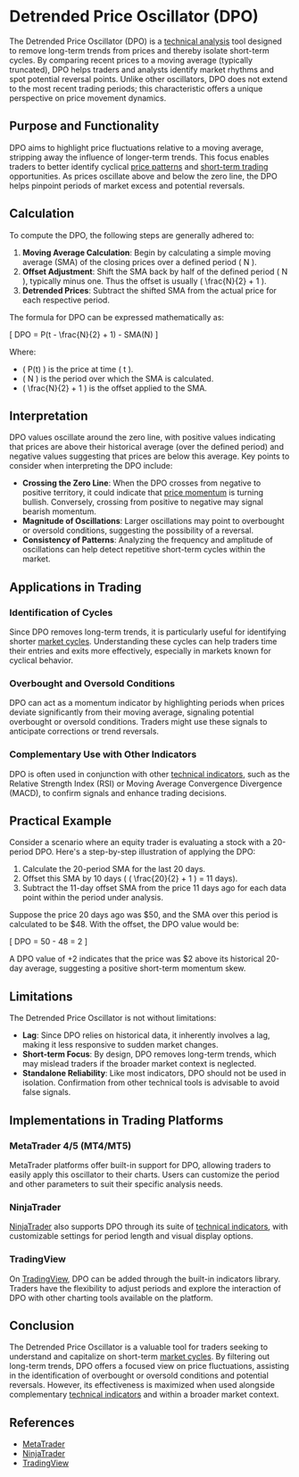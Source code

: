 # Detrended Price Oscillator (DPO)

The Detrended Price Oscillator (DPO) is a [technical analysis](../t/technical_analysis.md) tool designed to remove long-term trends from prices and thereby isolate short-term cycles. By comparing recent prices to a moving average (typically truncated), DPO helps traders and analysts identify market rhythms and spot potential reversal points. Unlike other oscillators, DPO does not extend to the most recent trading periods; this characteristic offers a unique perspective on price movement dynamics.

## Purpose and Functionality

DPO aims to highlight price fluctuations relative to a moving average, stripping away the influence of longer-term trends. This focus enables traders to better identify cyclical [price patterns](../p/price_patterns.md) and [short-term trading](../s/short-term_trading.md) opportunities. As prices oscillate above and below the zero line, the DPO helps pinpoint periods of market excess and potential reversals.

## Calculation

To compute the DPO, the following steps are generally adhered to:

1. **Moving Average Calculation**: Begin by calculating a simple moving average (SMA) of the closing prices over a defined period \( N \).
2. **Offset Adjustment**: Shift the SMA back by half of the defined period \( N \), typically minus one. Thus the offset is usually \( \frac{N}{2} + 1 \).
3. **Detrended Prices**: Subtract the shifted SMA from the actual price for each respective period.

The formula for DPO can be expressed mathematically as:

\[ DPO = P(t - \frac{N}{2} + 1) - SMA(N) \]

Where:
- \( P(t) \) is the price at time \( t \).
- \( N \) is the period over which the SMA is calculated.
- \( \frac{N}{2} + 1 \) is the offset applied to the SMA.

## Interpretation

DPO values oscillate around the zero line, with positive values indicating that prices are above their historical average (over the defined period) and negative values suggesting that prices are below this average. Key points to consider when interpreting the DPO include:

- **Crossing the Zero Line**: When the DPO crosses from negative to positive territory, it could indicate that [price momentum](../p/price_momentum.md) is turning bullish. Conversely, crossing from positive to negative may signal bearish momentum.
- **Magnitude of Oscillations**: Larger oscillations may point to overbought or oversold conditions, suggesting the possibility of a reversal.
- **Consistency of Patterns**: Analyzing the frequency and amplitude of oscillations can help detect repetitive short-term cycles within the market.

## Applications in Trading

### Identification of Cycles

Since DPO removes long-term trends, it is particularly useful for identifying shorter [market cycles](../m/market_cycles.md). Understanding these cycles can help traders time their entries and exits more effectively, especially in markets known for cyclical behavior.

### Overbought and Oversold Conditions

DPO can act as a momentum indicator by highlighting periods when prices deviate significantly from their moving average, signaling potential overbought or oversold conditions. Traders might use these signals to anticipate corrections or trend reversals.

### Complementary Use with Other Indicators

DPO is often used in conjunction with other [technical indicators](../t/technical_indicators.md), such as the Relative Strength Index (RSI) or Moving Average Convergence Divergence (MACD), to confirm signals and enhance trading decisions.

## Practical Example

Consider a scenario where an equity trader is evaluating a stock with a 20-period DPO. Here's a step-by-step illustration of applying the DPO:

1. Calculate the 20-period SMA for the last 20 days.
2. Offset this SMA by 10 days ( \( \frac{20}{2} + 1 \) = 11 days).
3. Subtract the 11-day offset SMA from the price 11 days ago for each data point within the period under analysis.

Suppose the price 20 days ago was $50, and the SMA over this period is calculated to be $48. With the offset, the DPO value would be:

\[ DPO = 50 - 48 = 2 \]

A DPO value of +2 indicates that the price was $2 above its historical 20-day average, suggesting a positive short-term momentum skew.

## Limitations

The Detrended Price Oscillator is not without limitations:

- **Lag**: Since DPO relies on historical data, it inherently involves a lag, making it less responsive to sudden market changes.
- **Short-term Focus**: By design, DPO removes long-term trends, which may mislead traders if the broader market context is neglected.
- **Standalone Reliability**: Like most indicators, DPO should not be used in isolation. Confirmation from other technical tools is advisable to avoid false signals.

## Implementations in Trading Platforms

### MetaTrader 4/5 (MT4/MT5)

MetaTrader platforms offer built-in support for DPO, allowing traders to easily apply this oscillator to their charts. Users can customize the period and other parameters to suit their specific analysis needs.

### NinjaTrader

[NinjaTrader](../n/ninjatrader.md) also supports DPO through its suite of [technical indicators](../t/technical_indicators.md), with customizable settings for period length and visual display options.

### TradingView

On [TradingView](../t/tradingview.md), DPO can be added through the built-in indicators library. Traders have the flexibility to adjust periods and explore the interaction of DPO with other charting tools available on the platform.

## Conclusion

The Detrended Price Oscillator is a valuable tool for traders seeking to understand and capitalize on short-term [market cycles](../m/market_cycles.md). By filtering out long-term trends, DPO offers a focused view on price fluctuations, assisting in the identification of overbought or oversold conditions and potential reversals. However, its effectiveness is maximized when used alongside complementary [technical indicators](../t/technical_indicators.md) and within a broader market context.

## References

- [MetaTrader](https://www.metatrader4.com)
- [NinjaTrader](https://ninjatrader.com)
- [TradingView](https://www.tradingview.com)